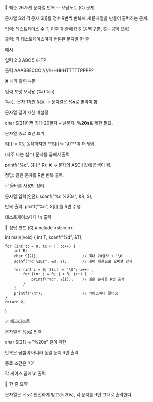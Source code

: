 📘 백준 2675번 문자열 반복 — 오답노트 (C)
문제

문자열 S의 각 문자 S[i]를 정수 R번씩 반복해 새 문자열을 만들어 출력하는 문제.

입력: 테스트케이스 수 T, 이후 각 줄에 R S (공백 구분, S는 공백 없음)

출력: 각 테스트케이스마다 변환된 문자열 한 줄

예시

입력
2
3 ABC
5 /HTP

출력
AAABBBCCC
/////HHHHHTTTTTPPPPP

❌ 내가 틀린 부분

입력 포맷 오사용 (%d %c)

%c는 문자 1개만 읽음 → 문자열은 **%s**로 받아야 함.

문자열 길이 제한 미설정

char S[21]이면 최대 20글자 + 널문자. **%20s**로 제한 필요.

문자열 종료 조건 표기

S[i] != 0도 동작하지만 **S[i] != '\0'**이 더 명확.

(자주 나는 실수) 문자를 곱해서 출력

printf("%c", S[i] * R); ❌ → 문자의 ASCII 값에 곱셈이 됨.

정답: 같은 문자를 R번 반복 출력.

✅ 올바른 사용법 정리

문자열 입력(안전): scanf("%d %20s", &R, S);

반복 출력: printf("%c", S[i]);를 R번 수행

테스트케이스마다 \n 출력

🧩 정답 코드 (C)
#include <stdio.h>

int main(void)
{
    int T;
    scanf("%d", &T);

    for (int tc = 0; tc < T; tc++) {
        int R;
        char S[21];                    // 최대 20글자 + '\0'
        scanf("%d %20s", &R, S);       // 길이 제한으로 오버런 방지

        for (int i = 0; S[i] != '\0'; i++) {
            for (int j = 0; j < R; j++) {
                printf("%c", S[i]);    // 같은 문자를 R번 출력
            }
        }
        printf("\n");                  // 케이스마다 줄바꿈
    }
    return 0;
}

✅ 체크리스트

 문자열은 %s로 입력

 char S[21] → "%20s" 길이 제한

 반복은 곱셈이 아니라 동일 문자 R번 출력

 종료 조건은 '\0'

 각 케이스 끝에 \n 출력

🔑 한 줄 요약

문자열은 %s로 안전하게 받고(%20s), 각 문자를 R번 그대로 출력한다.
